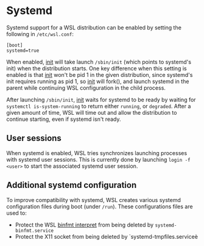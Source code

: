 # Systemd

Systemd support for a WSL distribution can be enabled by setting the following in `/etc/wsl.conf`:

```
[boot]
systemd=true
```

When enabled, [init](init.md) will take launch `/sbin/init` (which points to systemd's init) when the distribution starts. One key difference when this setting is enabled is that [init](init.md) won't be pid 1 in the given distribution, since systemd's init requires running as pid 1, so [init](init.md) will fork(), and launch systemd in the parent while continuing WSL configuration in the child process. 

After launching `/sbin/init`, [init](init.md) waits for systemd to be ready by waiting for `systemctl is-system-running` to return either `running`, or `degraded`. After a given amount of time, WSL will time out and allow the distribution to continue starting, even if systemd isn't ready.

## User sessions

When systemd is enabled, WSL tries synchronizes launching processes with systemd user sessions. This is currently done by launching `login -f <user>` to start the associated systemd user session.

## Additional systemd configuration 

To improve compatibility with systemd, WSL creates various systemd configuration files during boot (under `/run`). These configurations files are used to:

- Protect the WSL [binfmt interpret](interop.md) from being deleted by `systemd-binfmt.service`
- Protect the X11 socket from being deleted by `systemd-tmpfiles.serviceè 